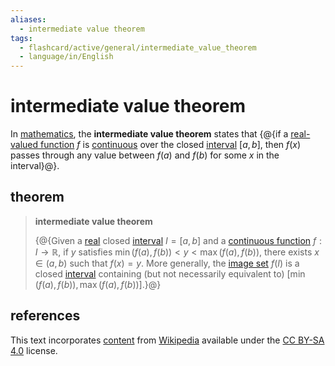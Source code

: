 ```yaml
---
aliases:
  - intermediate value theorem
tags:
  - flashcard/active/general/intermediate_value_theorem
  - language/in/English
---
```


# intermediate value theorem

In [mathematics](mathematics.md), the __intermediate value theorem__ states that {@{if a [real-valued function](real-valued%20function.md) $f$ is [continuous](continuous%20function.md) over the closed [interval](interval%20(mathematics).md) $[a,b]$, then $f(x)$ passes through any value between $f(a)$ and $f(b)$ for some $x$ in the interval}@}. <!--SR:!2025-05-31,402,310-->

## theorem

> __intermediate value theorem__
>
> {@{Given a [real](real%20number.md) closed [interval](interval%20(mathematics).md) $I=[a,b]$ and a [continuous function](continuous%20function.md) $f:I\to\mathbb{R}$, if $y$ satisfies $\min(f(a),f(b))<y<\max(f(a),f(b))$, there exists $x\in(a,b)$ such that $f(x)=y$. More generally, the [image set](image%20of%20a%20function.md) $f(I)$ is a closed [interval](interval%20(mathematics).md) containing (but not necessarily equivalent to) $[\min(f(a),f(b)),\max(f(a),f(b))]$.}@} <!--SR:!2027-02-05,822,290-->

## references

This text incorporates [content](https://en.wikipedia.org/wiki/intermediate_value_theorem) from [Wikipedia](Wikipedia.md) available under the [CC BY-SA 4.0](https://creativecommons.org/licenses/by-sa/4.0/) license.
